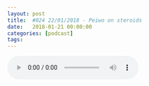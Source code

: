 ```yaml
---
layout: post
title:  #024 22/01/2018 - Peiwo on steroids
date:   2018-01-21 00:00:00
categories: [podcast]
tags:
---
```

<audio src='http://feeds.soundcloud.com/stream/387225908-la-bulle-crypto-024-22012018-periode-de-soldes-hivernale.mp3' autoplay='false' controls='true' />

#024 22/01/2018 - Peiwo on steroids

Des questions à propos de l’épisode ? On a dit une bêtise ? Envie de partager et d’échanger ?
Rejoins nous sur notre communauté Telegram (https://t.me/joinchat/BPCby0LDFPYTUhYNDlILVg) ou par Twitter @labullecrypto.

Listing
C20 sur HitBTC le 22
https://medium.crypto20.com/crypto20-launch-audit-update-6458e7a266c1
Même choses pour Covesting 24 janv sur hitbtc
https://covesting.io/ 
Delisting sur bittrex de MYST, BTCDRK et APX
https://twitter.com/MysteriumNet/status/952292180546244608
https://support.bittrex.com/hc/en-us/articles/115003977472-Pending-Market-Removals-1-26-2018
Meetup ou conférence
Blockchain week a londres
https://www.blockchainweek.com/
QTUM/Powerledger a davos + HST
https://twitter.com/PowerLedger_io/status/953082137988694016
https://www.youtube.com/watch?v=l_hd32TuPAU
Decision token a la govpay conference - 23 Janvier
https://govpay.asia/
Meetup à Paris pour Cappasity
https://blog.artoken.io/capp-1-in-paris-19037c99192
Blockchain conference - 26 janv - LTC, XRP, NEO, XMR, QTUM, Binance (BNB) + others exchanges (Coinbase, OkEx, Kraken)
http://www.goblockchainconnect.com/#PARTICIPANTS
fork/airdrop/presale
early presale de lifeid sur la plateforme Dragonchain
https://twitter.com/dragonchaingang/status/948334516107726848
General
Partenariat Tron+Game.com
Lancement de l’utilisation de TRX sur le réseau de Peiwo - Jan26
https://medium.com/@Tronfoundation/tron-union-member-peiwo-app-will-complete-trx-connection-in-february-cfa0bf99d651
EOS partenariat VC
https://www.youtube.com/watch?v=zE_QRexLeco
Neo/City of Zion dApps competition - inscription du 25 jan au 25 fev
http://cityofzion.io/dapps/2
Wallet windows pour SpreadCoin - 25 jan
https://bitcointalk.org/index.php?topic=2671428.msg27290142#msg27290142
Nouvelle roadmap XLM - 25 Janvier
https://ikiguide.com/2018/01/09/stellar-lumens-xlm-singapore/
Geocoin swap du mainnet au reseau Ubiq
https://support.bittrex.com/hc/en-us/articles/115003177652

Cyptotraders:
Demandez nous sur le groupe Telegram !
ICX lancera leur Mainnet le 24 janvier

Ce que dit Reddit
Vechain

Youtube https://goo.gl/X4q3gt
Twitter twitter.com/labullecrypto
 RSS feeds.feedburner.com/labullecrypto
Telegram t.me/joinchat/BPCby0LDFPYTUhYNDlILVg
Soundcloud @la-bulle-crypto
iTunes itunes.apple.com/fr/podcast/la-bulle/id1281121446

La Bulle Crypto est un podcast purement information à propos de l’univers des crypto monnaies. Toutes les information fournies durant cette épisode NE SONT PAS À PRENDRE COMME DES CONSEIL D’INVESTISSEMENT. La Bulle Crypto ne fournit pas de conseils d'investissement.
